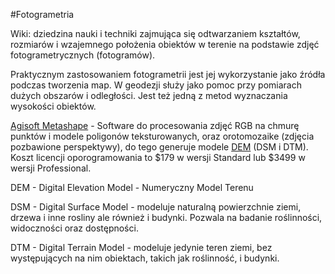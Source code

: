 #Fotogrametria 

Wiki: dziedzina nauki i techniki zajmująca się odtwarzaniem kształtów, rozmiarów i wzajemnego położenia obiektów w terenie na podstawie zdjęć fotogrametrycznych (fotogramów).

Praktycznym zastosowaniem fotogrametrii jest jej wykorzystanie jako źródła podczas tworzenia map. W geodezji służy jako pomoc przy pomiarach dużych obszarów i odległości. Jest też jedną z metod wyznaczania wysokości obiektów.

[Agisoft Metashape](https://www.agisoft.com/) - Software do procesowania zdjęć RGB na chmurę punktów i  modele poligonów teksturowanych, oraz orotomozaike (zdjęcia pozbawione perspektywy), do tego generuje modele [DEM](https://pl.wikipedia.org/wiki/Numeryczny_model_terenu) (DSM i DTM). Koszt licencji oporogramowania to \$179 w wersji Standard lub \$3499 w wersji Professional.

DEM - Digital Elevation Model  - Numeryczny Model Terenu

DSM - Digital Surface Model - modeluje naturalną powierzchnie ziemi, drzewa i inne rosliny ale również i budynki. Pozwala na badanie roślinności, widoczności oraz dostępności.

DTM - Digital Terrain Model - modeluje jedynie teren ziemi, bez występujących na nim obiektach, takich jak roślinność, i budynki.